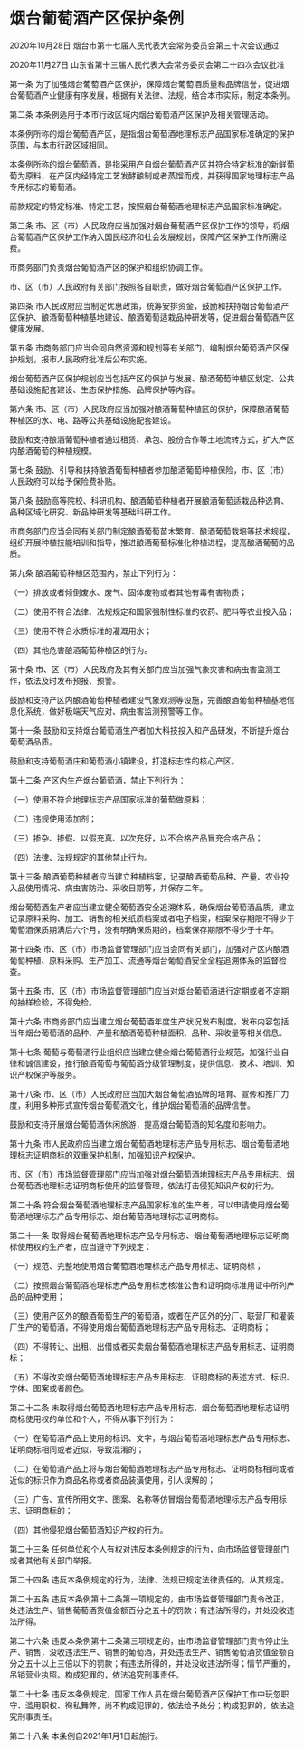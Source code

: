 # 烟台葡萄酒产区保护条例

2020年10月28日 烟台市第十七届人民代表大会常务委员会第三十次会议通过

2020年11月27日 山东省第十三届人民代表大会常务委员会第二十四次会议批准



第一条 为了加强烟台葡萄酒产区保护，保障烟台葡萄酒质量和品牌信誉，促进烟台葡萄酒产业健康有序发展，根据有关法律、法规，结合本市实际，制定本条例。

第二条 本条例适用于本市行政区域内烟台葡萄酒产区保护及相关管理活动。

本条例所称的烟台葡萄酒产区，是指烟台葡萄酒地理标志产品国家标准确定的保护范围，与本市行政区域相同。

本条例所称的烟台葡萄酒，是指采用产自烟台葡萄酒产区并符合特定标准的新鲜葡萄为原料，在产区内经特定工艺发酵酿制或者蒸馏而成，并获得国家地理标志产品专用标志的葡萄酒。

前款规定的特定标准、特定工艺，按照烟台葡萄酒地理标志产品国家标准确定。

第三条 市、区（市）人民政府应当加强对烟台葡萄酒产区保护工作的领导，将烟台葡萄酒产区保护工作纳入国民经济和社会发展规划，保障产区保护工作所需经费。

市商务部门负责烟台葡萄酒产区的保护和组织协调工作。

市、区（市）人民政府有关部门按照各自职责，做好烟台葡萄酒产区保护工作。

第四条 市人民政府应当制定优惠政策，统筹安排资金，鼓励和扶持烟台葡萄酒产区保护、酿酒葡萄种植基地建设、酿酒葡萄适栽品种研发等，促进烟台葡萄酒产区健康发展。

第五条 市商务部门应当会同自然资源和规划等有关部门，编制烟台葡萄酒产区保护规划，报市人民政府批准后公布实施。

烟台葡萄酒产区保护规划应当包括产区的保护与发展、酿酒葡萄种植区划定、公共基础设施配套建设、生态保护措施、品牌保护等内容。

第六条 市、区（市）人民政府应当加强对酿酒葡萄种植区的保护，保障酿酒葡萄种植区的水、电、路等公共基础设施配套建设。

鼓励和支持酿酒葡萄种植者通过租赁、承包、股份合作等土地流转方式，扩大产区内酿酒葡萄的种植规模。

第七条 鼓励、引导和扶持酿酒葡萄种植者参加酿酒葡萄种植保险，市、区（市）人民政府可以给予保险费补贴。

第八条 鼓励高等院校、科研机构、酿酒葡萄种植者开展酿酒葡萄适栽品种选育、品种区域化研究、新品种研发等基础科研工作。

市商务部门应当会同有关部门制定酿酒葡萄苗木繁育、酿酒葡萄栽培等技术规程，组织开展种植技能培训和指导，推进酿酒葡萄标准化种植进程，提高酿酒葡萄的品质。

第九条 酿酒葡萄种植区范围内，禁止下列行为：

（一）排放或者倾倒废水、废气、固体废物或者其他有毒有害物质；

（二）使用不符合法律、法规规定和国家强制性标准的农药、肥料等农业投入品；

（三）使用不符合水质标准的灌溉用水；

（四）其他危害酿酒葡萄种植区的行为。

第十条 市、区（市）人民政府及其有关部门应当加强气象灾害和病虫害监测工作，依法及时发布预报、预警。

鼓励和支持产区内酿酒葡萄种植者建设气象观测等设施，完善酿酒葡萄种植基地信息化系统，做好极端天气应对、病虫害监测预警等工作。

第十一条 鼓励和支持烟台葡萄酒生产者加大科技投入和产品研发，不断提升烟台葡萄酒品质。

鼓励和支持葡萄酒庄和葡萄酒小镇建设，打造标志性的核心产区。

第十二条 产区内生产烟台葡萄酒，禁止下列行为：

（一）使用不符合地理标志产品国家标准的葡萄做原料；

（二）违规使用添加剂；

（三）掺杂、掺假、以假充真、以次充好，以不合格产品冒充合格产品；

（四）法律、法规规定的其他禁止行为。

第十三条 酿酒葡萄种植者应当建立种植档案，记录酿酒葡萄品种、产量、农业投入品使用情况、病虫害防治、采收日期等，并保存二年。

烟台葡萄酒生产者应当建立健全葡萄酒安全追溯体系，确保烟台葡萄酒品质，建立记录原料采购、加工、销售的相关纸质档案或者电子档案，档案保存期限不得少于葡萄酒保质期满后六个月，没有明确保质期的，档案保存期限不得少于十年。

第十四条 市、区（市）市场监督管理部门应当会同有关部门，加强对产区内酿酒葡萄种植、原料采购、生产加工、流通等烟台葡萄酒安全全程追溯体系的监督检查。

第十五条 市、区（市）市场监督管理部门应当对烟台葡萄酒进行定期或者不定期的抽样检验，不得免检。

第十六条 市商务部门应当建立烟台葡萄酒年度生产状况发布制度，发布内容包括当年烟台葡萄酒的品种、产量和酿酒葡萄种植面积、品种、采收量等相关信息。

第十七条 葡萄与葡萄酒行业组织应当建立健全烟台葡萄酒行业规范，加强行业自律和诚信建设，推行酿酒葡萄与葡萄酒分级管理制度，提供信息、技术、培训、知识产权保护等服务。

第十八条 市、区（市）人民政府应当加大烟台葡萄酒品牌的培育、宣传和推广力度，利用多种形式宣传烟台葡萄酒文化，维护烟台葡萄酒的品牌信誉。

鼓励和支持开展烟台葡萄酒休闲旅游，提高烟台葡萄酒的知名度和影响力。

第十九条 市人民政府应当建立烟台葡萄酒地理标志产品专用标志、烟台葡萄酒地理标志证明商标的双重保护机制，加强知识产权保护。

市、区（市）市场监督管理部门应当加强对烟台葡萄酒地理标志产品专用标志、烟台葡萄酒地理标志证明商标使用的监督管理，依法打击侵犯知识产权的行为。

第二十条 符合烟台葡萄酒地理标志产品国家标准的生产者，可以申请使用烟台葡萄酒地理标志产品专用标志、烟台葡萄酒地理标志证明商标。

第二十一条 取得烟台葡萄酒地理标志产品专用标志、烟台葡萄酒地理标志证明商标使用权的生产者，应当遵守下列规定：

（一）规范、完整地使用烟台葡萄酒地理标志产品专用标志、证明商标；

（二）按照烟台葡萄酒地理标志产品专用标志核准公告和证明商标准用证中所列产品的品种使用；

（三）使用产区外的酿酒葡萄生产的葡萄酒，或者在产区外的分厂、联营厂和灌装厂生产的葡萄酒，不得使用烟台葡萄酒地理标志产品专用标志、证明商标；

（四）不得转让、出租、出借或者买卖烟台葡萄酒地理标志产品专用标志、证明商标；

（五）不得改变烟台葡萄酒地理标志产品专用标志、证明商标的表述方式、标识、字体、图案或者颜色。

第二十二条 未取得烟台葡萄酒地理标志产品专用标志、烟台葡萄酒地理标志证明商标使用权的单位和个人，不得从事下列行为：

（一）在葡萄酒产品上使用的标识、文字，与烟台葡萄酒地理标志产品专用标志、证明商标相同或者近似，导致混淆的；

（二）在葡萄酒产品上将与烟台葡萄酒地理标志产品专用标志、证明商标相同或者近似的标识作为商品名称或者商品装潢使用，引人误解的；

（三）广告、宣传所用文字、图案、名称等仿冒烟台葡萄酒地理标志产品专用标志、证明商标的；

（四）其他侵犯烟台葡萄酒知识产权的行为。

第二十三条 任何单位和个人有权对违反本条例规定的行为，向市场监督管理部门或者其他有关部门举报。

第二十四条 违反本条例规定的行为，法律、法规已规定法律责任的，从其规定。

第二十五条 违反本条例第十二条第一项规定的，由市场监督管理部门责令改正，处违法生产、销售葡萄酒货值金额百分之五十的罚款；有违法所得的，并处没收违法所得。

第二十六条 违反本条例第十二条第三项规定的，由市场监督管理部门责令停止生产、销售，没收违法生产、销售的葡萄酒，并处违法生产、销售葡萄酒货值金额百分之五十以上三倍以下的罚款；有违法所得的，并处没收违法所得；情节严重的，吊销营业执照。构成犯罪的，依法追究刑事责任。

第二十七条 违反本条例规定，国家工作人员在烟台葡萄酒产区保护工作中玩忽职守、滥用职权、徇私舞弊，尚不构成犯罪的，依法给予处分；构成犯罪的，依法追究刑事责任。

第二十八条 本条例自2021年1月1日起施行。